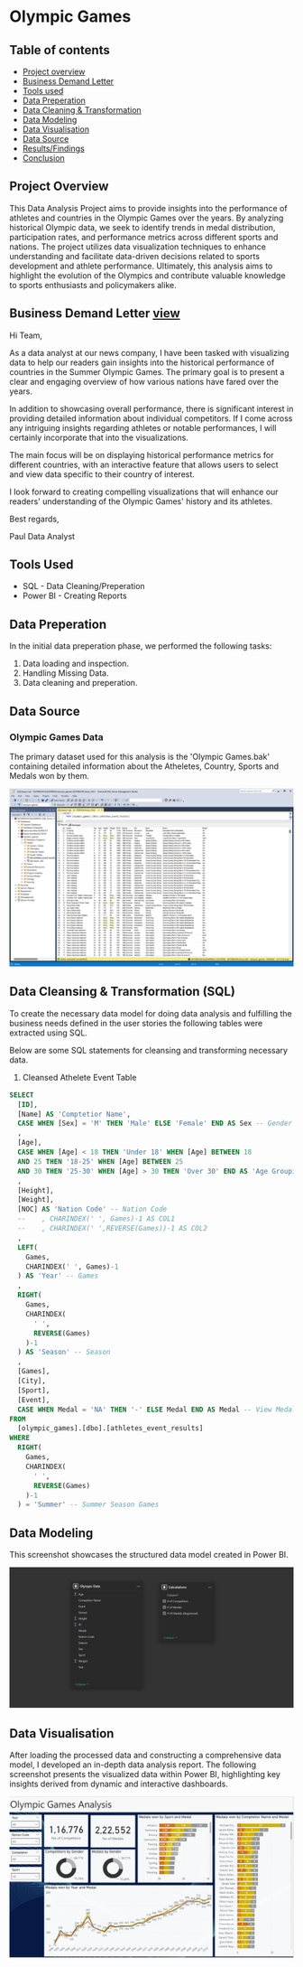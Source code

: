 # Olympic Games

## Table of contents

- [Project overview](#Projectoverview)
- [Business Demand Letter](#)
- [Tools used](#)
- [Data Preperation](#)
- [Data Cleaning & Transformation](#)
- [Data Modeling](#)
- [Data Visualisation](#)
- [Data Source](#)
- [Results/Findings](#)
- [Conclusion](#)

## Project Overview

This Data Analysis Project aims to provide insights into the performance of athletes and countries in the Olympic Games over the years. By analyzing historical Olympic data, we seek to identify trends in medal distribution, participation rates, and performance metrics across different sports and nations. The project utilizes data visualization techniques to enhance understanding and facilitate data-driven decisions related to sports development and athlete performance. Ultimately, this analysis aims to highlight the evolution of the Olympics and contribute valuable knowledge to sports enthusiasts and policymakers alike.

## Business Demand Letter [view](https://github.com/itsmanishjoshi/Olympic-Games/blob/main/2.%20Busines%20Request/Business%20Problem.png) 

Hi Team,

As a data analyst at our news company, I have been tasked with visualizing data to help our readers gain insights into the historical performance of countries in the Summer Olympic Games. The primary goal is to present a clear and engaging overview of how various nations have fared over the years.

In addition to showcasing overall performance, there is significant interest in providing detailed information about individual competitors. If I come across any intriguing insights regarding athletes or notable performances, I will certainly incorporate that into the visualizations.

The main focus will be on displaying historical performance metrics for different countries, with an interactive feature that allows users to select and view data specific to their country of interest.

I look forward to creating compelling visualizations that will enhance our readers' understanding of the Olympic Games' history and its athletes.

Best regards,

Paul
Data Analyst


## Tools Used

- SQL - Data Cleaning/Preperation
- Power BI - Creating Reports

## Data Preperation
In the initial data preperation phase, we performed the following tasks:

1. Data loading and inspection.
2. Handling Missing Data.
3. Data cleaning and preperation.


## Data Source

### Olympic Games Data
The primary dataset used for this analysis is the 'Olympic Games.bak' containing detailed information about the Atheletes, Country, Sports and Medals won by them.

![Raw Data](https://github.com/itsmanishjoshi/Olympic-Games/blob/main/1.%20Data/Raw%20Data%20-%20img.png)



## Data Cleansing & Transformation (SQL)
To create the necessary data model for doing data analysis and fulfilling the business needs defined in the user stories the following tables were extracted using SQL.

Below are some SQL statements for cleansing and transforming necessary data.

1. Cleansed Athelete Event Table

``` SQL
SELECT 
  [ID], 
  [Name] AS 'Comptetior Name', 
  CASE WHEN [Sex] = 'M' THEN 'Male' ELSE 'Female' END AS Sex -- Gender
  , 
  [Age], 
  CASE WHEN [Age] < 18 THEN 'Under 18' WHEN [Age] BETWEEN 18 
  AND 25 THEN '18-25' WHEN [Age] BETWEEN 25 
  AND 30 THEN '25-30' WHEN [Age] > 30 THEN 'Over 30' END AS 'Age Grouping' -- Age Grouping
  , 
  [Height], 
  [Weight], 
  [NOC] AS 'Nation Code' -- Nation Code
  --    , CHARINDEX(' ', Games)-1 AS COL1
  --    , CHARINDEX(' ',REVERSE(Games))-1 AS COL2
  , 
  LEFT(
    Games, 
    CHARINDEX(' ', Games)-1
  ) AS 'Year' -- Games
  , 
  RIGHT(
    Games, 
    CHARINDEX(
      ' ', 
      REVERSE(Games)
    )-1
  ) AS 'Season' -- Season
  , 
  [Games], 
  [City], 
  [Sport], 
  [Event], 
  CASE WHEN Medal = 'NA' THEN '-' ELSE Medal END AS Medal -- View Medal 
FROM 
  [olympic_games].[dbo].[athletes_event_results] 
WHERE 
  RIGHT(
    Games, 
    CHARINDEX(
      ' ', 
      REVERSE(Games)
    )-1
  ) = 'Summer' -- Summer Season Games
```

## Data Modeling

This screenshot showcases the structured data model created in Power BI.

![Data Model](https://github.com/itsmanishjoshi/Olympic-Games/blob/main/4.%20Power%20BI/Data%20Model.png)


## Data Visualisation

After loading the processed data and constructing a comprehensive data model, I developed an in-depth data analysis report. The following screenshot presents the visualized data within Power BI, highlighting key insights derived from dynamic and interactive dashboards.

![Dashboard](https://github.com/itsmanishjoshi/Olympic-Games/blob/main/4.%20Power%20BI/Dashboard%20-%20img.png)







